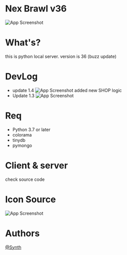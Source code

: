 
# Nex Brawl v36
![App Screenshot](https://cdn.discordapp.com/attachments/1040237131693563916/1040239231550894150/Screenshot_20221110-155727_Nex_Alpha1.png)

# What's?
 this is python local server. version is 36 (buzz update)

# DevLog

* update 1.4
 ![App Screenshot](https://cdn.discordapp.com/attachments/1040237131693563916/1040239304531791902/Screenshot_20221110-160529_Nex_Alpha1.png)
added new SHOP logic 
* Update 1.3
![App Screenshot](https://cdn.discordapp.com/attachments/1040237131693563916/1040240818885242910/Screenshot_20221110-162439_Nex_Alpha1.png)
 # Req

* Python 3.7 or later
* colorama
* tinydb
* pymongo

# Client & server

check source code

# Icon Source
![App Screenshot](https://cdn.discordapp.com/attachments/1040237131693563916/1040241673529217094/18_202211101640251.png)

# Authors

[@Synth](https://github.com/Synthous)


